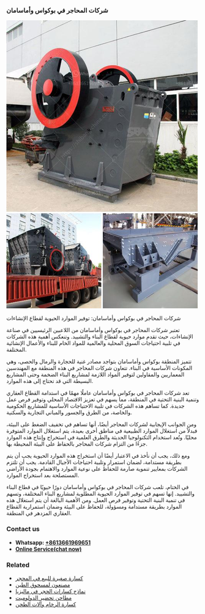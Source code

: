 <h3>شركات المحاجر في بوكواس وأماسامان</h3><img src='1701852344.jpg' alt=''><p>شركات المحاجر في بوكواس وأماسامان: توفير الموارد الحيوية لقطاع الإنشاءات</p><p>تعتبر شركات المحاجر في بوكواس وأماسامان من اللاعبين الرئيسيين في صناعة الإنشاءات، حيث تقدم موارد حيوية لقطاع البناء والتشييد. وتنعكس أهمية هذه الشركات في تلبية احتياجات السوق المحلية والعالمية للمواد الخام للبناء والأعمال الإنشائية المختلفة.</p><p>تتميز المنطقة بوكواس وأماسامان بتواجد مصادر غنية للحجارة والرمال والحصى، وهي المكونات الأساسية في البناء. تتعاون شركات المحاجر في هذه المنطقة مع المهندسين المعماريين والمقاولين لتوفير المواد اللازمة لمشاريع البناء الضخمة وحتى المشاريع البسيطة التي قد تحتاج إلى هذه الموارد.</p><p>تعد شركات المحاجر في بوكواس وأماسامان عاملًا مهمًا في استدامة القطاع العقاري وتنمية البنية التحتية في المنطقة، مما يسهم في تعزيز الاقتصاد المحلي وتوفير فرص عمل جديدة. كما تساهم هذه الشركات في تلبية الاحتياجات الأساسية للمشاريع الحكومية والخاصة، من الطرق والجسور والمباني التجارية والسكنية.</p><p>ومن الجوانب الإيجابية لشركات المحاجر أيضًا، أنها تساهم في تخفيف الضغط على البيئة، فبدلاً من استغلال الموارد الطبيعية في مناطق أخرى بعيدة، يتم استغلال الموارد المتوفرة محليًا. وتُعد استخدام التكنولوجيا الحديثة والطرق العلمية في استخراج وإنتاج هذه الموارد جزءًا من التزام شركات المحاجر بالحفاظ على البيئة المحيطة بها.</p><p>ومع ذلك، يجب أن نأخذ في الاعتبار أيضًا أن استخراج هذه الموارد الحيوية يجب أن يتم بطريقة مستدامة، لضمان استمرار وتلبية احتياجات الأجيال القادمة. يجب أن تلتزم الشركات بمعايير تنموية صارمة للحفاظ على نوعية الموارد والاهتمام بجودة الأراضي المستصلحة بعد استخراج الموارد.</p><p>في الختام، تلعب شركات المحاجر في بوكواس وأماسامان دورًا حيويًا في قطاع البناء والتشييد. إنها تسهم في توفير الموارد الحيوية المطلوبة لمشاريع البناء المختلفة، وتسهم في تنمية البنية التحتية وتوفير فرص العمل. ومن الأهمية البالغة أن يتم استغلال هذه الموارد بطريقة مستدامة ومسؤولة، للحفاظ على البيئة وضمان استمرارية القطاع العقاري المزدهر في المنطقة.</p><h3>Contact us</h3><ul><li><strong>Whatsapp:&nbsp;<a href="https://wa.me/8613661969651">+8613661969651</a></strong></li><li><a href="https://swt.shibang-china.com/?git&amp;zhl&amp;شركات المحاجر في بوكواس وأماسامان"><strong>Online Service(chat now)</strong></a></li></ul><h3>Related</h3><ul><li><a href='كسارة صغيرة للبيع في المحجر.md'>كسارة صغيرة للبيع في المحجر</a></li><li><a href='مصنعون لمسحوق الطين.md'>مصنعون لمسحوق الطين</a></li><li><a href='نماذج كسارات الحجر في ماليزيا.md'>نماذج كسارات الحجر في ماليزيا</a></li><li><a href='مطاحن تحضير الدولوميت.md'>مطاحن تحضير الدولوميت</a></li><li><a href='كسارة الرخام وآلات الطحن.md'>كسارة الرخام وآلات الطحن</a></li></ul>